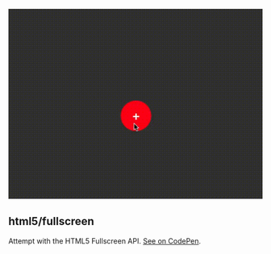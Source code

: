 ![alt](preview.gif)
## html5/fullscreen
Attempt with the HTML5 Fullscreen API. [See on CodePen](codepen.io/srph/pen/epYLLd).